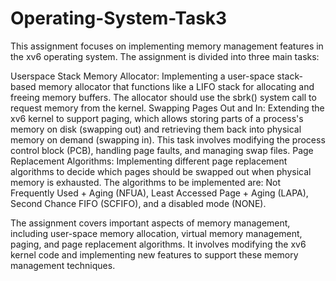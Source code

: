 # Operating-System-Task3
This assignment focuses on implementing memory management features in the xv6 operating system. The assignment is divided into three main tasks:

Userspace Stack Memory Allocator: Implementing a user-space stack-based memory allocator that functions like a LIFO stack for allocating and freeing memory buffers. The allocator should use the sbrk() system call to request memory from the kernel.
Swapping Pages Out and In: Extending the xv6 kernel to support paging, which allows storing parts of a process's memory on disk (swapping out) and retrieving them back into physical memory on demand (swapping in). This task involves modifying the process control block (PCB), handling page faults, and managing swap files.
Page Replacement Algorithms: Implementing different page replacement algorithms to decide which pages should be swapped out when physical memory is exhausted. The algorithms to be implemented are: Not Frequently Used + Aging (NFUA), Least Accessed Page + Aging (LAPA), Second Chance FIFO (SCFIFO), and a disabled mode (NONE).

The assignment covers important aspects of memory management, including user-space memory allocation, virtual memory management, paging, and page replacement algorithms. It involves modifying the xv6 kernel code and implementing new features to support these memory management techniques.
